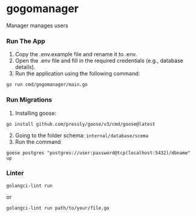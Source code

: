 # gogomanager
Manager manages users

### Run The App
1. Copy the .env.example file and rename it to .env.
2. Open the .env file and fill in the required credentials (e.g., database details).
3. Run the application using the following command:
```
go run cmd/gogomanager/main.go   
```

### Run Migrations
1. Installing goose:
```
go install github.com/pressly/goose/v3/cmd/goose@latest
``` 
2. Going to the folder schema: `internal/database/scema`
3. Run the command 
```
goose postgres "postgres://user:password@tcp(localhost:5432)/dbname" up
```

### Linter
```
golangci-lint run
```
or
```
golangci-lint run path/to/your/file.go
```
